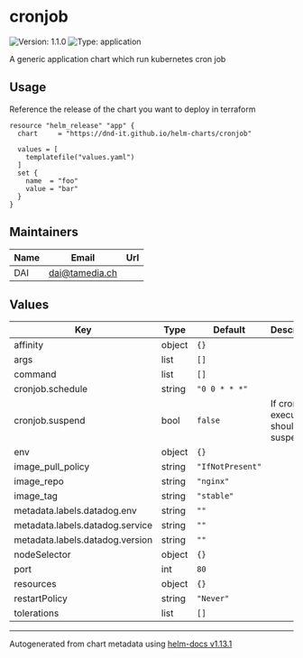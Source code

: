 # cronjob

![Version: 1.1.0](https://img.shields.io/badge/Version-1.1.0-informational?style=flat-square) ![Type: application](https://img.shields.io/badge/Type-application-informational?style=flat-square)

A generic application chart which run kubernetes cron job

## Usage

Reference the release of the chart you want to deploy in terraform

```hcl
resource "helm_release" "app" {
  chart     = "https://dnd-it.github.io/helm-charts/cronjob"

  values = [
    templatefile("values.yaml")
  ]
  set {
    name  = "foo"
    value = "bar"
  }
}
```

## Maintainers

| Name | Email | Url |
| ---- | ------ | --- |
| DAI | <dai@tamedia.ch> |  |

## Values

| Key | Type | Default | Description |
|-----|------|---------|-------------|
| affinity | object | `{}` |  |
| args | list | `[]` |  |
| command | list | `[]` |  |
| cronjob.schedule | string | `"0 0 * * *"` |  |
| cronjob.suspend | bool | `false` | If cronjob executions should be suspended. |
| env | object | `{}` |  |
| image_pull_policy | string | `"IfNotPresent"` |  |
| image_repo | string | `"nginx"` |  |
| image_tag | string | `"stable"` |  |
| metadata.labels.datadog.env | string | `""` |  |
| metadata.labels.datadog.service | string | `""` |  |
| metadata.labels.datadog.version | string | `""` |  |
| nodeSelector | object | `{}` |  |
| port | int | `80` |  |
| resources | object | `{}` |  |
| restartPolicy | string | `"Never"` |  |
| tolerations | list | `[]` |  |

----------------------------------------------
Autogenerated from chart metadata using [helm-docs v1.13.1](https://github.com/norwoodj/helm-docs/releases/v1.13.1)
